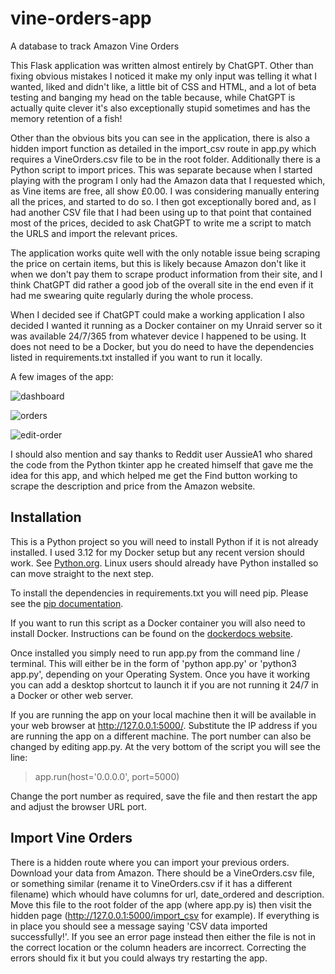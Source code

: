 # vine-orders-app
A database to track Amazon Vine Orders

This Flask application was written almost entirely by ChatGPT.  Other than fixing obvious mistakes I noticed it make my only input was telling it what I wanted, liked and didn't like, a little bit of CSS and HTML, and a lot of beta testing and banging my head on the table because, while ChatGPT is actually quite clever it's also exceptionally stupid sometimes and has the memory retention of a fish!

Other than the obvious bits you can see in the application, there is also a hidden import function as detailed in the import_csv route in app.py which requires a VineOrders.csv file to be in the root folder.  Additionally there is a Python script to import prices.  This was separate because when I started playing with the program I only had the Amazon data that I requested which, as Vine items are free, all show £0.00.  I was considering manually entering all the prices, and started to do so.  I then got exceptionally bored and, as I had another CSV file that I had been using up to that point that contained most of the prices, decided to ask ChatGPT to write me a script to match the URLS and import the relevant prices.

The application works quite well with the only notable issue being scraping the price on certain items, but this is likely because Amazon don't like it when we don't pay them to scrape product information from their site, and I think ChatGPT did rather a good job of the overall site in the end even if it had me swearing quite regularly during the whole process.

When I decided see if ChatGPT could make a working application I also decided I wanted it running as a Docker container on my Unraid server so it was available 24/7/365 from whatever device I happened to be using.  It does not need to be a Docker, but you do need to have the dependencies listed in requirements.txt installed if you want to run it locally.

A few images of the app:

![dashboard](https://github.com/user-attachments/assets/1d04ece4-14ce-43c4-9d36-ddec76cad04c)

![orders](https://github.com/user-attachments/assets/83e23bad-009c-49ea-ab23-1dba09cb3bd3)

![edit-order](https://github.com/user-attachments/assets/90c351dc-fad7-4c16-83f2-62eb98c3261e)

I should also mention and say thanks to Reddit user AussieA1 who shared the code from the Python tkinter app he created himself that gave me the idea for this app, and which helped me get the Find button working to scrape the description and price from the Amazon website.

## Installation

This is a Python project so you will need to install Python if it is not already installed.  I used 3.12 for my Docker setup but any recent version should work.  See [Python.org](https://www.python.org/downloads/).  Linux users should already have Python installed so can move straight to the next step.

To install the dependencies in requirements.txt you will need pip.  Please see the [pip documentation](https://pip.pypa.io/en/stable/installation/).

If you want to run this script as a Docker container you will also need to install Docker.  Instructions can be found on the [dockerdocs website](https://docs.docker.com/engine/install/).

Once installed you simply need to run app.py from the command line / terminal.  This will either be in the form of 'python app.py' or 'python3 app.py', depending on your Operating System.  Once you have it working you can add a desktop shortcut to launch it if you are not running it 24/7 in a Docker or other web server.

If you are running the app on your local machine then it will be available in your web browser at http://127.0.0.1:5000/.  Substitute the IP address if you are running the app on a different machine.  The port number can also be changed by editing app.py.  At the very bottom of the script you will see the line:

> app.run(host='0.0.0.0', port=5000)

Change the port number as required, save the file and then restart the app and adjust the browser URL port.

## Import Vine Orders

There is a hidden route where you can import your previous orders.  Download your data from Amazon.  There should be a VineOrders.csv file, or something similar (rename it to VineOrders.csv if it has a different filename) which whould have columns for url, date_ordered and description.  Move this file to the root folder of the app (where app.py is) then visit the hidden page (http://127.0.0.1:5000/import_csv for example).  If everything is in place you should see a message saying 'CSV data imported successfully!'.  If you see an error page instead then either the file is not in the correct location or the column headers are incorrect.  Correcting the errors should fix it but you could always try restarting the app.
